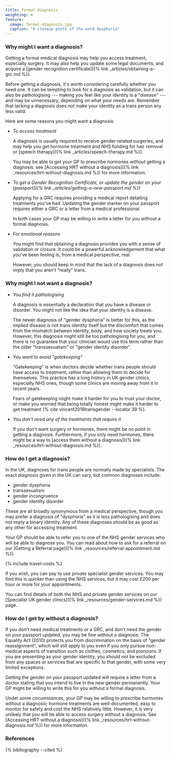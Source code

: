```yaml
---
title: formal diagnosis
weighting: 4
feature:
  image: formal-diagnosis.jpg
  caption: "A closeup photo of the word dysphoria"
---
```


### Why might I want a diagnosis?

Getting a formal medical diagnosis may help you access treatment, especially surgery. It may also help you update some legal documents, and acquire a [gender recognition certificate]({% link _articles/obtaining-a-grc.md %}). 

Before getting a diagnosis, it's worth considering carefully whether you need one. It can be tempting to look for a diagnosis as validation, but it can also be pathologising --- making you feel like your identity is a "disease" --- and may be unnecessary, depending on what your needs are. Remember that lacking a diagnosis does not make your identity as a trans person any less valid.

Here are some reasons you might want a diagnosis:

-  *To access treatment*

   A diagnosis is usually required to receive gender-related surgeries, and may help you get hormone treatment and NHS funding for hair removal or [speech therapy]({% link _articles/speech-therapy.md %}).

   You may be able to get your GP to prescribe hormones *without* getting a diagnosis: see [Accessing HRT without a diagnosis]({% link _resources/hrt-without-diagnosis.md %}) for more information.

-  *To get a Gender Recognition Certificate, or update the gender on your [passport]({% link _articles/getting-a-new-passport.md %})*

   Applying for a GRC requires providing a medical report detailing treatments you've had. Updating the gender marker on your passport requires either a GRC or a letter from a medical professional.

   In both cases your GP may be willing to write a letter for you without a formal diagnosis.

-  *For emotional reasons*

   You might find that obtaining a diagnosis provides you with a sense of validation or closure. It could be a powerful acknowledgement that what you've been feeling is, from a medical perspective, real.

   However, you should keep in mind that the lack of a diagnosis does not imply that you aren't "really" trans.

### Why might I not want a diagnosis?

-  *You find it pathologising*

   A diagnosis is essentially a declaration that you have a disease or
disorder. You might not like the idea that your identity is a disease.

   The newer diagnosis of "gender dysphoria" is better for this, as the implied
disease is not trans identity itself but the discomfort that comes from the
mismatch between identity, body, and how society treats you. However, this
diagnosis might still be too pathologising for you, and there is no guarantee
that your clinician would use this term rather than the older
"transsexualism" or "gender identity disorder".

-  *You want to avoid "gatekeeping"*

   "Gatekeeping" is when doctors decide whether trans people should have access
to treatment, rather than allowing them to decide for themselves. This practice
has a long history in UK gender clinics, especially NHS ones, though some
clinics are moving away from it in recent years.

   Fears of gatekeeping might make it harder for you to trust your doctor, or
make you worried that being totally honest might make it harder to get
treatment {% cite vincent2018transgender --locator 39 %}.

-  *You don't need any of the treatments that require it*

   If you don't want surgery or hormones, there might be no point in getting a
diagnosis. Furthermore, if you only need hormones, there might be a way to [access
them without a diagnosis]({% link _resources/hrt-without-diagnosis.md %}).

### How do I get a diagnosis?

In the UK, diagnoses for trans people are normally made by specialists. The exact diagnosis given in the UK can vary, but common diagnoses include:

- gender dysphoria
- transsexualism
- gender incongruence
- gender identity disorder

These are all broadly synonymous from a medical perspective, though you may prefer a diagnosis of "dysphoria" as it is less pathologising and does not imply a binary identity. Any of these diagnoses should be as good as any other for accessing treatment.

Your GP should be able to refer you to one of the NHS gender services who will be able to diagnose you.  You can read about how to ask for a referral on our [Getting a Referral page]({% link _resources/referral-appointment.md %}).

{% include travel-costs %}

If you wish, you can pay to use private specialist gender services. You may find this is quicker than using the NHS services, but it may cost £200 per hour or more for your appointments.

You can find details of both the NHS and private gender services on our [Specialist UK gender clinics]({% link _resources/gender-services.md %}) page.

### How do I get by without a diagnosis?
If you don't need medical treatments or a GRC, and don't need the gender on your passport updated, you may be fine without a diagnosis. The Equality Act (2010) protects you from discrimination on the basis of "gender reassignment", which will still apply to you even if you only pursue non-medical aspects of transition such as clothes, cosmetics, and pronouns. If you are presenting as your gender identity, you should not be excluded from any spaces or services that are specific to that gender, with some very limited exceptions.

Getting the gender on your passport updated will require a letter from a doctor stating that you intend to live in the new gender permanently. Your GP might be willing to write this for you without a formal diagnosis.

Under some circumstances, your GP may be willing to prescribe hormones without a diagnosis; hormone treatments are well-documented, easy to monitor for safety and cost the NHS relatively little. However, it is very unlikely that you will be able to access surgery without a diagnosis. See [Accessing HRT without a diagnosis]({% link _resources/hrt-without-diagnosis.md %}) for more information.

### References

{% bibliography --cited %}
